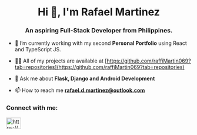 <h1 align="center">Hi 👋, I'm Rafael Martinez</h1>
<h3 align="center">An aspiring Full-Stack Developer from Philippines.</h3>

- 🌱 I’m currently working with my second **Personal Portfolio** using React and TypeScript JS.

- 👨‍💻 All of my projects are available at [https://github.com/raffiMartin069?tab=repositories](https://github.com/raffiMartin069?tab=repositories)

- 💬 Ask me about **Flask, Django and Android Development**

- 📫 How to reach me **rafael.d.martinez@outlook.com**

<h3 align="left">Connect with me:</h3>
<p align="left">
<a href="https://linkedin.com/in/https://www.linkedin.com/in/martinez-rafael/" target="blank"><img align="center" src="https://raw.githubusercontent.com/rahuldkjain/github-profile-readme-generator/master/src/images/icons/Social/linked-in-alt.svg" alt="https://www.linkedin.com/in/martinez-rafael/" height="30" width="40" /></a>
</p>


